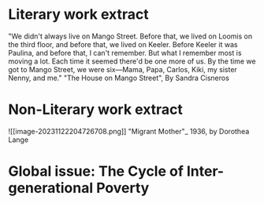 # Literary work extract
"We didn't always live on Mango Street. Before that, we lived on Loomis on the third floor, and before that, we lived on Keeler. Before Keeler it was Paulina, and before that, I can't remember. But what I remember most is moving a lot. Each time it seemed there'd be one more of us. By the time we got to Mango Street, we were six—Mama, Papa, Carlos, Kiki, my sister Nenny, and me."
"The House on Mango Street", By Sandra Cisneros

# Non-Literary work extract
![[image-20231122204726708.png]]
 "Migrant Mother"_ 1936, by Dorothea Lange

# Global issue: The Cycle of Inter-generational Poverty